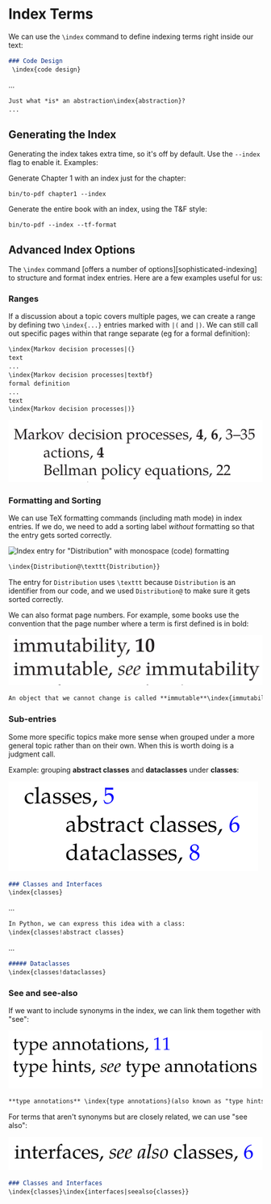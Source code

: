 # Index Terms

We can use the `\index` command to define indexing terms right inside our text:

``` markdown
### Code Design
 \index{code design}
```

...

``` markdown
Just what *is* an abstraction\index{abstraction}?
...
```

## Generating the Index

Generating the index takes extra time, so it's off by default. Use the `--index` flag to enable it. Examples:

Generate Chapter 1 with an index just for the chapter:

``` shell
bin/to-pdf chapter1 --index
```

Generate the entire book with an index, using the T&F style:

``` shell
bin/to-pdf --index --tf-format
```

## Advanced Index Options

The `\index` command [offers a number of options][sophisticated-indexing] to structure and format index entries. Here are a few examples useful for us:

### Ranges

If a discussion about a topic covers multiple pages, we can create a range by defining two `\index{...}` entries marked with `|(` and `|)`. We can still call out specific pages within that range separate (eg for a formal definition):

``` markdown
\index{Markov decision processes|(}
text
...
\index{Markov decision processes|textbf}
formal definition
...
text
\index{Markov decision processes|)}
```

![Index entry for "Markov decision processes" with a range of pages and specific pages marked for definitions](misc/index-page-range.png)

### Formatting and Sorting

We can use TeX formatting commands (including math mode) in index entries. If we do, we need to add a sorting label *without* formatting so that the entry gets sorted correctly.

![Index entry for "Distribution" with monospace (code) formatting](misc/index-code-formatting.png)

``` markdown
\index{Distribution@\texttt{Distribution}}
```

The entry for `Distribution` uses `\texttt` because `Distribution` is an identifier from our code, and we used `Distribution@` to make sure it gets sorted correctly.

We can also format page numbers. For example, some books use the convention that the page number where a term is first defined is in bold:

![Index entries for "immutability" with a bold page number and "immutable" with "see immutability"](misc/index-bold-page-number.png)

``` markdown
An object that we cannot change is called **immutable**\index{immutability|textbf}\index{immutable|see{immutability}}.
```

### Sub-entries

Some more specific topics make more sense when grouped under a more general topic rather than on their own. When this is worth doing is a judgment call.

Example: grouping **abstract classes** and **dataclasses** under **classes**:

![Classes entry with "abstract classes" and "dataclasses" as sub-entries.](misc/index-sub-entries.png)

``` markdown
### Classes and Interfaces
\index{classes}
```

...

``` markdown
In Python, we can express this idea with a class:
\index{classes!abstract classes}
```

...

``` markdown
##### Dataclasses
\index{classes!dataclasses}
```

### See and see-also

If we want to include synonyms in the index, we can link them together with "see":

!["type annotations" entry, "type hints" entry with "see type annotations"](misc/index-see.png)

``` markdown
**type annotations** \index{type annotations}(also known as "type hints"\index{type hints|see{type annotations}})
```

For terms that aren't synonyms but are closely related, we can use "see also":

!["interfaces" entry with "see also classes"](misc/index-see-also.png)

``` markdown
### Classes and Interfaces
\index{classes}\index{interfaces|seealso{classes}}
```
